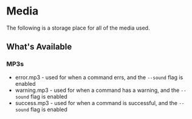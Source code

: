 # Media

The following is a storage place for all of the media used.

## What's Available

### MP3s

* error.mp3 - used for when a command errs, and the `--sound` flag is enabled
* warning.mp3 - used for when a command has a warning, and the `--sound` flag is enabled
* success.mp3 - used for when a command is successful, and the `--sound` flag is enabled
